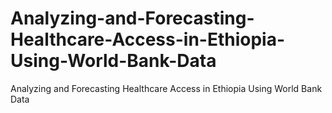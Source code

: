 # Analyzing-and-Forecasting-Healthcare-Access-in-Ethiopia-Using-World-Bank-Data
Analyzing and Forecasting Healthcare Access in Ethiopia Using World Bank Data
